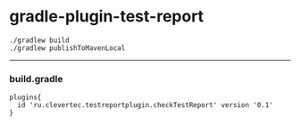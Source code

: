 # gradle-plugin-test-report

    ./gradlew build
    ./gradlew publishToMavenLocal  
____________ 
### build.gradle  

    plugins{
      id 'ru.clevertec.testreportplugin.checkTestReport' version '0.1'
    }
